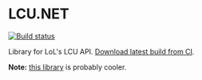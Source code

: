 # LCU.NET
[![Build status](https://ci.appveyor.com/api/projects/status/q49uebqgj7tamgwf?svg=true)](https://ci.appveyor.com/project/pipe01/lcu-net)

Library for LoL's LCU API. [Download latest build from CI](https://ci.appveyor.com/api/projects/pipe01/lcu-net/artifacts/bin%2FDebug%2FLCU.NET.dll).

**Note:** [this library](https://github.com/pipe01/GlassLCU) is probably cooler.

